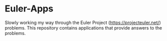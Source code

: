 # Euler-Apps

Slowly working my way through the Euler Project (https://projecteuler.net/) problems. This repository contains applications that provide answers to the problems.
